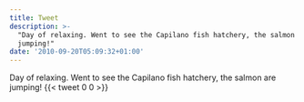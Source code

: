 ```yaml
---
title: Tweet
description: >-
  "Day of relaxing. Went to see the Capilano fish hatchery, the salmon are
  jumping!"
date: '2010-09-20T05:09:32+01:00'
---
```

Day of relaxing. Went to see the Capilano fish hatchery, the salmon are jumping!
      {{< tweet 0 0 >}}
    
